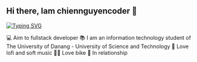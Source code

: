 ## Hi there, Iam chiennguyencoder 👋

[![Typing SVG](https://readme-typing-svg.demolab.com?font=Fira+Code&weight=800&size=30&pause=1000&width=435&lines=Once+you+choose+hope%2C+anything's+possible)](https://git.io/typing-svg)
<!--
**chiennguyencoder/chiennguyencoder** is a ✨ _special_ ✨ repository because its `README.md` (this file) appears on your GitHub profile.
-->

💻 Aim to fullstack developer
📚 I am an information technology student of The University of Danang - University of Science and Technology
🎵 Love lofi and soft music
🚴‍♀️ Love bike 
💖 In relationship
